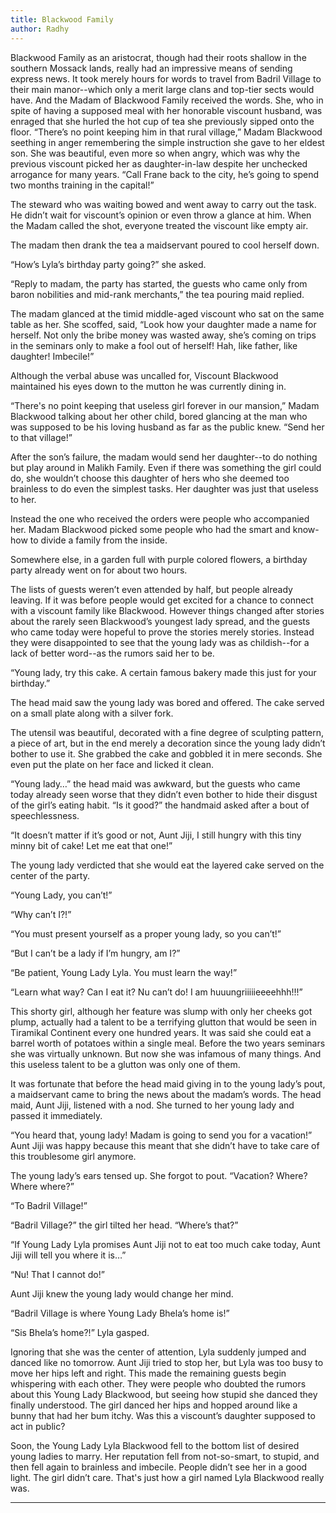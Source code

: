 ```yaml
---
title: Blackwood Family
author: Radhy
---
```


Blackwood Family as an aristocrat, though had their roots shallow in the southern Mossack lands, really had an impressive means of sending express news. It took merely hours for words to travel from Badril Village to their main manor--which only a merit large clans and top-tier sects would have. And the Madam of Blackwood Family received the words. She, who in spite of having a supposed meal with her honorable viscount husband, was enraged that she hurled the hot cup of tea she previously sipped onto the floor. “There’s no point keeping him in that rural village,” Madam Blackwood seething in anger remembering the simple instruction she gave to her eldest son. She was beautiful, even more so when angry, which was why the previous viscount picked her as daughter-in-law despite her unchecked arrogance for many years. “Call Frane back to the city, he’s going to spend two months training in the capital!”

The steward who was waiting bowed and went away to carry out the task. He didn’t wait for viscount’s opinion or even throw a glance at him. When the Madam called the shot, everyone treated the viscount like empty air.

The madam then drank the tea a maidservant poured to cool herself down.

“How’s Lyla’s birthday party going?” she asked.

“Reply to madam, the party has started, the guests who came only from baron nobilities and mid-rank merchants,” the tea pouring maid replied.

The madam glanced at the timid middle-aged viscount who sat on the same table as her. She scoffed, said, “Look how your daughter made a name for herself. Not only the bribe money was wasted away, she’s coming on trips in the seminars only to make a fool out of herself! Hah, like father, like daughter! Imbecile!”

Although the verbal abuse was uncalled for, Viscount Blackwood maintained his eyes down to the mutton he was currently dining in.

“There's no point keeping that useless girl forever in our mansion,” Madam Blackwood talking about her other child, bored glancing at the man who was supposed to be his loving husband as far as the public knew. “Send her to that village!”

After the son’s failure, the madam would send her daughter--to do nothing but play around in Malikh Family. Even if there was something the girl could do, she wouldn’t choose this daughter of hers who she deemed too brainless to do even the simplest tasks. Her daughter was just that useless to her.

Instead the one who received the orders were people who accompanied her. Madam Blackwood picked some people who had the smart and know-how to divide a family from the inside.

Somewhere else, in a garden full with purple colored flowers, a birthday party already went on for about two hours.

The lists of guests weren’t even attended by half, but people already leaving. If it was before people would get excited for a chance to connect with a viscount family like Blackwood. However things changed after stories about the rarely seen Blackwood’s youngest lady spread, and the guests who came today were hopeful to prove the stories merely stories. Instead they were disappointed to see that the young lady was as childish--for a lack of better word--as the rumors said her to be.

“Young lady, try this cake. A certain famous bakery made this just for your birthday.”

The head maid saw the young lady was bored and offered. The cake served on a small plate along with a silver fork.

The utensil was beautiful, decorated with a fine degree of sculpting pattern, a piece of art, but in the end merely a decoration since the young lady didn’t bother to use it. She grabbed the cake and gobbled it in mere seconds. She even put the plate on her face and licked it clean.

“Young lady…” the head maid was awkward, but the guests who came today already seen worse that they didn’t even bother to hide their disgust of the girl’s eating habit. “Is it good?” the handmaid asked after a bout of speechlessness.

“It doesn’t matter if it’s good or not, Aunt Jiji, I still hungry with this tiny minny bit of cake! Let me eat that one!”

The young lady verdicted that she would eat the layered cake served on the center of the party.

“Young Lady, you can’t!”

“Why can’t I?!”

“You must present yourself as a proper young lady, so you can’t!”

“But I can’t be a lady if I’m hungry, am I?”

“Be patient, Young Lady Lyla. You must learn the way!”

“Learn what way? Can I eat it? Nu can’t do! I am huuungriiiiieeeehhh!!!”

This shorty girl, although her feature was slump with only her cheeks got plump, actually had a talent to be a terrifying glutton that would be seen in Tiramikal Continent every one hundred years. It was said she could eat a barrel worth of potatoes within a single meal. Before the two years seminars she was virtually unknown. But now she was infamous of many things. And this useless talent to be a glutton was only one of them.

It was fortunate that before the head maid giving in to the young lady’s pout, a maidservant came to bring the news about the madam’s words. The head maid, Aunt Jiji, listened with a nod. She turned to her young lady and passed it immediately.

“You heard that, young lady! Madam is going to send you for a vacation!” Aunt Jiji was happy because this meant that she didn’t have to take care of this troublesome girl anymore.

The young lady’s ears tensed up. She forgot to pout. “Vacation? Where? Where where?”

“To Badril Village!”

“Badril Village?” the girl tilted her head. “Where’s that?”

“If Young Lady Lyla promises Aunt Jiji not to eat too much cake today, Aunt Jiji will tell you where it is…”

“Nu! That I cannot do!”

Aunt Jiji knew the young lady would change her mind.

“Badril Village is where Young Lady Bhela’s home is!”

“Sis Bhela’s home?!” Lyla gasped.

Ignoring that she was the center of attention, Lyla suddenly jumped and danced like no tomorrow. Aunt Jiji tried to stop her, but Lyla was too busy to move her hips left and right. This made the remaining guests begin whispering with each other. They were people who doubted the rumors about this Young Lady Blackwood, but seeing how stupid she danced they finally understood. The girl danced her hips and hopped around like a bunny that had her bum itchy. Was this a viscount’s daughter supposed to act in public?

Soon, the Young Lady Lyla Blackwood fell to the bottom list of desired young ladies to marry. Her reputation fell from not-so-smart, to stupid, and then fell again to brainless and imbecile. People didn’t see her in a good light. The girl didn’t care. That's just how a girl named Lyla Blackwood really was.

---
